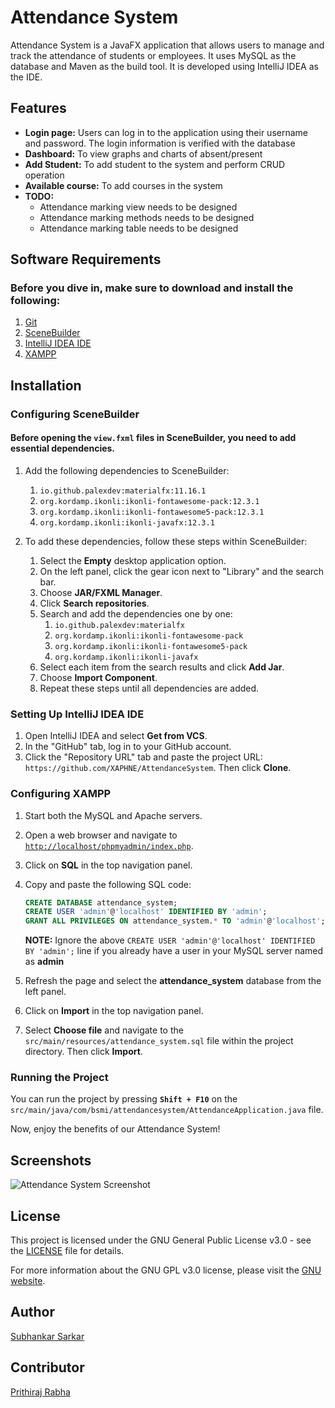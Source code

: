 # Attendance System
Attendance System is a JavaFX application that allows users to manage and track the attendance of students or employees. It uses MySQL as the database and Maven as the build tool. It is developed using IntelliJ IDEA as the IDE.

## Features
- **Login page:** Users can log in to the application using their username and password. The login information is verified with the database
- **Dashboard:** To view graphs and charts of absent/present
- **Add Student:** To add student to the system and perform CRUD operation
- **Available course:** To add courses in the system
- **TODO:**
    - Attendance marking view needs to be designed
    - Attendance marking methods needs to be designed
    - Attendance marking table needs to be designed

## Software Requirements
### Before you dive in, make sure to download and install the following:

1. [Git](https://git-scm.com/)
2. [SceneBuilder](https://gluonhq.com/products/scene-builder/)
3. [IntelliJ IDEA IDE](https://www.jetbrains.com/idea/)
4. [XAMPP](https://www.apachefriends.org/index.html)

## Installation
### Configuring SceneBuilder
#### Before opening the `view.fxml` files in SceneBuilder, you need to add essential dependencies.

1. Add the following dependencies to SceneBuilder:
   1. `io.github.palexdev:materialfx:11.16.1`
   2. `org.kordamp.ikonli:ikonli-fontawesome-pack:12.3.1`
   3. `org.kordamp.ikonli:ikonli-fontawesome5-pack:12.3.1`
   4. `org.kordamp.ikonli:ikonli-javafx:12.3.1`

2. To add these dependencies, follow these steps within SceneBuilder:
   1. Select the **Empty** desktop application option.
   2. On the left panel, click the gear icon next to "Library" and the search bar.
   3. Choose **JAR/FXML Manager**.
   4. Click **Search repositories**.
   5. Search and add the dependencies one by one:
      1. `io.github.palexdev:materialfx`
      2. `org.kordamp.ikonli:ikonli-fontawesome-pack`
      3. `org.kordamp.ikonli:ikonli-fontawesome5-pack`
      4. `org.kordamp.ikonli:ikonli-javafx`
   6. Select each item from the search results and click **Add Jar**.
   7. Choose **Import Component**.
   8. Repeat these steps until all dependencies are added.

### Setting Up IntelliJ IDEA IDE
1. Open IntelliJ IDEA and select **Get from VCS**.
2. In the "GitHub" tab, log in to your GitHub account.
3. Click the "Repository URL" tab and paste the project URL: `https://github.com/XAPHNE/AttendanceSystem`. Then click **Clone**.

### Configuring XAMPP
1. Start both the MySQL and Apache servers.
2. Open a web browser and navigate to [`http://localhost/phpmyadmin/index.php`](http://localhost/phpmyadmin/index.php).
3. Click on **SQL** in the top navigation panel.
4. Copy and paste the following SQL code:

   ```sql
   CREATE DATABASE attendance_system;
   CREATE USER 'admin'@'localhost' IDENTIFIED BY 'admin';
   GRANT ALL PRIVILEGES ON attendance_system.* TO 'admin'@'localhost';
   ```
   **NOTE:** Ignore the above `CREATE USER 'admin'@'localhost' IDENTIFIED BY 'admin';` line if you already have a user in your MySQL server named as **admin**

5. Refresh the page and select the **attendance_system** database from the left panel.
6. Click on **Import** in the top navigation panel.
7. Select **Choose file** and navigate to the `src/main/resources/attendance_system.sql` file within the project directory. Then click **Import**.

### Running the Project
You can run the project by pressing **`Shift + F10`** on the `src/main/java/com/bsmi/attendancesystem/AttendanceApplication.java` file.

Now, enjoy the benefits of our Attendance System!

## Screenshots

![Attendance System Screenshot](https://user-images.githubusercontent.com/127822494/257903527-0e72b5ec-21c2-4c30-87fc-3f47bed03d33.png "Login Screen")

## License
This project is licensed under the GNU General Public License v3.0 - see the [LICENSE](/LICENSE) file for details.

For more information about the GNU GPL v3.0 license, please visit the [GNU website](https://www.gnu.org/licenses/gpl-3.0.en.html).

## Author
[Subhankar Sarkar](https://xaphne.github.io/about)

## Contributor
[Prithiraj Rabha](https://github.com/XAPHNE/AttendanceSystem)
